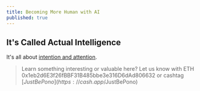 ```yaml
---
title: Becoming More Human with AI
published: true
---
```


## It's Called Actual Intelligence

It's all about [intention and attention](https://youtu.be/YsIr68esWr0).

> Learn something interesting or valuable here? Let us know with ETH 0x1eb2d6E3f26fBBF31B485bbe3e316D6dAd806632 or cashtag [$JustBePono](https://cash.app/$JustBePono)
